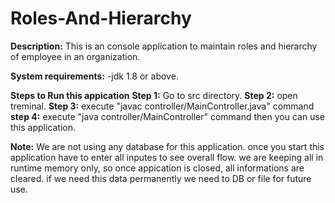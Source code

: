 # Roles-And-Hierarchy

**Description:**
  This is an console application to maintain roles and hierarchy of employee in an organization.
  
**System requirements:**
-jdk 1.8 or above.

**Steps to Run this appication**
  **Step 1:** Go to src directory.
  **Step 2:** open treminal.
  **Step 3:** execute "javac controller/MainController.java" command
  **step 4:** execute "java controller/MainController" command then you can use this application.

**Note:**
We are not using any database for this application. once you start this application have to enter all inputes to see overall flow. 
we are keeping all in runtime memory only, so once appication is closed, all informations are cleared.
if we need this data permanently we need to DB or file for future use.
